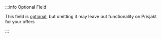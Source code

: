 :::info Optional Field

This field is [optional](/terminology/required-vs-optional), but omitting it may leave out functionality on Prisjakt for your offers

:::